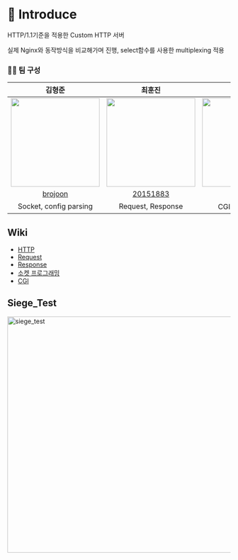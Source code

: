 # 📒 Introduce
HTTP/1.1기준을 적용한 Custom HTTP 서버

실제 Nginx와 동작방식을 비교해가며 진행, select함수를 사용한 multiplexing 적용 

### 🙎‍♂️ 팀 구성 
|김형준|최훈진|조영록|
| :---: | :---: | :---: |
|<img src=https://github.com/brojoon.png width=200 height=200 />|<img src=https://github.com/20151883.png width=200 height=200 />|<img src=https://github.com/oddczv1.png width=200 height=200 />|
|[brojoon](https://github.com/brojoon)|[20151883](https://github.com/20151883)|[oddczv1](https://github.com/oddczv1)|
|Socket, config parsing|Request, Response|CGI, 테스트 자동화|

<!-- Wiki -->
## Wiki
* [HTTP](https://github.com/brojoon/Webserv/wiki/HTTP-%EC%A0%95%EB%A6%AC)
* [Request](https://github.com/brojoon/Webserv/wiki/Request-%EC%A0%95%EB%A6%AC)
* [Response](https://github.com/brojoon/Webserv/wiki/Response-%EC%A0%95%EB%A6%AC)
* [소켓 프로그래밍](https://github.com/brojoon/Webserv/wiki/%EC%86%8C%EC%BC%93-%ED%94%84%EB%A1%9C%EA%B7%B8%EB%9E%98%EB%B0%8D-%EC%A0%95%EB%A6%AC)
* [CGI](https://github.com/brojoon/Webserv/wiki/CGI-%EC%A0%95%EB%A6%AC)


<!-- Siege_test -->
## Siege_Test

<img width="533" alt="siege_test" src="https://user-images.githubusercontent.com/52714837/136449774-a7b2d79e-91f0-456f-a8ae-236bfaa406ff.png">
